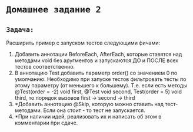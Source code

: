 # `Домашнее задание 2`

## `Задача:`
Расширить пример с запуском тестов следующими фичами:
1. Добавить аннотации BeforeEach, AfterEach,
которые ставятся над методами void без аругментов и запускаются ДО и ПОСЛЕ всех тестов соответственно.
2. В аннотацию Test добавить параметр order() со значением 0 по умолчанию.
Необходимо при запуске тестов фильтровать тесты по этому параметру (от меньшего к большему).
Т.е. если есть методы @Test(order = -2) void first, @Test void second, Test(order = 5) void third,
то порядок вызовов first -> second -> third  
3. *Добавить аннотацию @Skip, которую можно ставить над тест-методами. Если она стоит - то тест не запускается.  
4. *При наличии идей, реализовать их и написать об этом в комментарии при сдаче.  